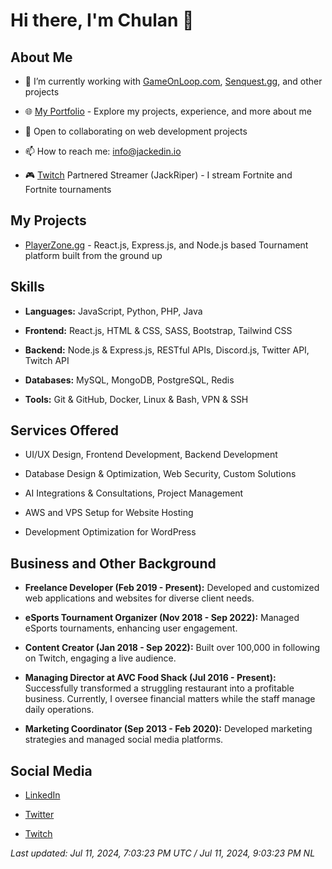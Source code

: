 

# Hi there, I'm Chulan 👋

## About Me

- 🔭 I’m currently working with [GameOnLoop.com](https://gameonloop.com), [Senquest.gg](https://senquest.gg), and other projects

- 🌐 [My Portfolio](https://chulanm.com) - Explore my projects, experience, and more about me

- 👯 Open to collaborating on web development projects

- 📫 How to reach me: info@jackedin.io

- 🎮 [Twitch](https://www.twitch.tv/jackriper) Partnered Streamer (JackRiper) - I stream Fortnite and Fortnite tournaments

## My Projects

- [PlayerZone.gg](https://PlayerZone.gg) - React.js, Express.js, and Node.js based Tournament platform built from the ground up

## Skills

- **Languages:** JavaScript, Python, PHP, Java

- **Frontend:** React.js, HTML & CSS, SASS, Bootstrap, Tailwind CSS

- **Backend:** Node.js & Express.js, RESTful APIs, Discord.js, Twitter API, Twitch API

- **Databases:** MySQL, MongoDB, PostgreSQL, Redis

- **Tools:** Git & GitHub, Docker, Linux & Bash, VPN & SSH

## Services Offered

- UI/UX Design, Frontend Development, Backend Development

- Database Design & Optimization, Web Security, Custom Solutions

- AI Integrations & Consultations, Project Management

- AWS and VPS Setup for Website Hosting

- Development Optimization for WordPress

## Business and Other Background

- **Freelance Developer (Feb 2019 - Present):** Developed and customized web applications and websites for diverse client needs.

- **eSports Tournament Organizer (Nov 2018 - Sep 2022):** Managed eSports tournaments, enhancing user engagement.

- **Content Creator (Jan 2018 - Sep 2022):** Built over 100,000 in following on Twitch, engaging a live audience.

- **Managing Director at AVC Food Shack (Jul 2016 - Present):** Successfully transformed a struggling restaurant into a profitable business. Currently, I oversee financial matters while the staff manage daily operations.

- **Marketing Coordinator (Sep 2013 - Feb 2020):** Developed marketing strategies and managed social media platforms.

## Social Media

- [LinkedIn](https://www.linkedin.com/in/chulan91)

- [Twitter](https://twitter.com/chulan91)

- [Twitch](https://www.twitch.tv/jackriper)



*Last updated: Jul 11, 2024, 7:03:23 PM UTC / Jul 11, 2024, 9:03:23 PM NL*